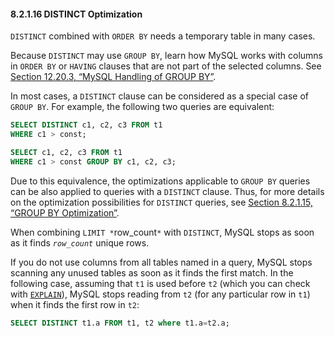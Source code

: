 


#### 8.2.1.16 DISTINCT Optimization



`DISTINCT` combined with `ORDER BY` needs a temporary table in many cases.

Because `DISTINCT` may use `GROUP BY`, learn how MySQL works with columns in `ORDER BY` or `HAVING` clauses that are not part of the selected columns. See [Section 12.20.3, “MySQL Handling of GROUP BY”](https://dev.mysql.com/doc/refman/5.7/en/group-by-handling.html).

In most cases, a `DISTINCT` clause can be considered as a special case of `GROUP BY`. For example, the following two queries are equivalent:

```sql
SELECT DISTINCT c1, c2, c3 FROM t1
WHERE c1 > const;

SELECT c1, c2, c3 FROM t1
WHERE c1 > const GROUP BY c1, c2, c3;
```

Due to this equivalence, the optimizations applicable to `GROUP BY` queries can be also applied to queries with a `DISTINCT` clause. Thus, for more details on the optimization possibilities for `DISTINCT` queries, see [Section 8.2.1.15, “GROUP BY Optimization”](https://dev.mysql.com/doc/refman/5.7/en/group-by-optimization.html).

When combining `LIMIT *`row_count`*` with `DISTINCT`, MySQL stops as soon as it finds *`row_count`* unique rows.

If you do not use columns from all tables named in a query, MySQL stops scanning any unused tables as soon as it finds the first match. In the following case, assuming that `t1` is used before `t2` (which you can check with [`EXPLAIN`](https://dev.mysql.com/doc/refman/5.7/en/explain.html)), MySQL stops reading from `t2` (for any particular row in `t1`) when it finds the first row in `t2`:

```sql
SELECT DISTINCT t1.a FROM t1, t2 where t1.a=t2.a;
```
